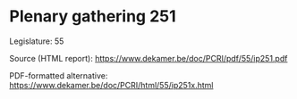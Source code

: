 # Plenary gathering 251

Legislature: 55

Source (HTML report): https://www.dekamer.be/doc/PCRI/pdf/55/ip251.pdf

PDF-formatted alternative: https://www.dekamer.be/doc/PCRI/html/55/ip251x.html

